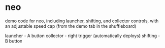 # neo
demo code for neo, including launcher, shifting, and collector controls, with an adjustable speed cap (from the demo tab in the shuffleboard)

launcher - A button
collector - right trigger (automatically deploys)
shifting - B button
